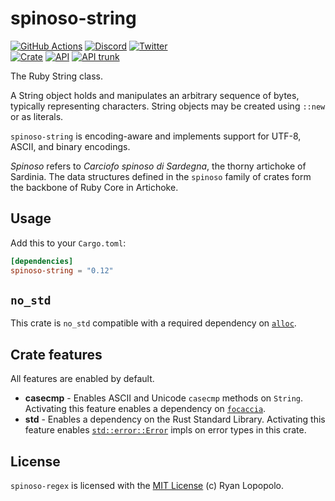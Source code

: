 # spinoso-string

[![GitHub Actions](https://github.com/artichoke/artichoke/workflows/CI/badge.svg)](https://github.com/artichoke/artichoke/actions)
[![Discord](https://img.shields.io/discord/607683947496734760)](https://discord.gg/QCe2tp2)
[![Twitter](https://img.shields.io/twitter/follow/artichokeruby?label=Follow&style=social)](https://twitter.com/artichokeruby)
<br>
[![Crate](https://img.shields.io/crates/v/spinoso-string.svg)](https://crates.io/crates/spinoso-string)
[![API](https://docs.rs/spinoso-string/badge.svg)](https://docs.rs/spinoso-string)
[![API trunk](https://img.shields.io/badge/docs-trunk-blue.svg)](https://artichoke.github.io/artichoke/spinoso_string/)

The Ruby String class.

A String object holds and manipulates an arbitrary sequence of bytes, typically
representing characters. String objects may be created using `::new` or as
literals.

`spinoso-string` is encoding-aware and implements support for UTF-8, ASCII, and
binary encodings.

_Spinoso_ refers to _Carciofo spinoso di Sardegna_, the thorny artichoke of
Sardinia. The data structures defined in the `spinoso` family of crates form the
backbone of Ruby Core in Artichoke.

## Usage

Add this to your `Cargo.toml`:

```toml
[dependencies]
spinoso-string = "0.12"
```

## `no_std`

This crate is `no_std` compatible with a required dependency on [`alloc`].

[`alloc`]: https://doc.rust-lang.org/alloc/

## Crate features

All features are enabled by default.

- **casecmp** - Enables ASCII and Unicode `casecmp` methods on `String`.
  Activating this feature enables a dependency on [`focaccia`].
- **std** - Enables a dependency on the Rust Standard Library. Activating this
  feature enables [`std::error::Error`] impls on error types in this crate.

[`focaccia`]: https://docs.rs/focaccia
[`std::error::error`]: https://doc.rust-lang.org/std/error/trait.Error.html

## License

`spinoso-regex` is licensed with the [MIT License](LICENSE) (c) Ryan Lopopolo.
